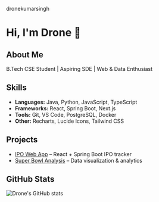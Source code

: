 dronekumarsingh
# Hi, I'm Drone 👋

## About Me
B.Tech CSE Student | Aspiring SDE | Web & Data Enthusiast  

## Skills
- **Languages:** Java, Python, JavaScript, TypeScript  
- **Frameworks:** React, Spring Boot, Next.js  
- **Tools:** Git, VS Code, PostgreSQL, Docker  
- **Other:** Recharts, Lucide Icons, Tailwind CSS  

## Projects
- [IPO Web App](https://github.com/dronekumarsingh/ipo-web-app) – React + Spring Boot IPO tracker  
- [Super Bowl Analysis](https://github.com/dronekumarsingh/superbowl-analysis) – Data visualization & analytics  

## GitHub Stats
![Drone's GitHub stats](https://github-readme-stats.vercel.app/api?username=dronekumarsingh&show_icons=true&theme=radical)
